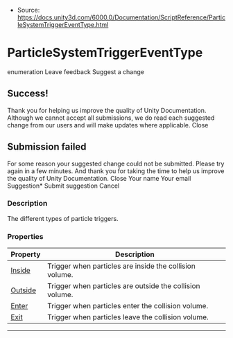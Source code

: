 * Source: https://docs.unity3d.com/6000.0/Documentation/ScriptReference/ParticleSystemTriggerEventType.html

# ParticleSystemTriggerEventType
enumeration
Leave feedback
Suggest a change
## Success!
Thank you for helping us improve the quality of Unity Documentation. Although we cannot accept all submissions, we do read each suggested change from our users and will make updates where applicable.
Close
## Submission failed
For some reason your suggested change could not be submitted. Please <a>try again</a> in a few minutes. And thank you for taking the time to help us improve the quality of Unity Documentation.
Close
Your name Your email Suggestion* Submit suggestion
Cancel
### Description
The different types of particle triggers.
### Properties
Property | Description  
---|---  
[Inside](https://docs.unity3d.com/6000.0/Documentation/ScriptReference/ParticleSystemTriggerEventType.Inside.html) | Trigger when particles are inside the collision volume.  
[Outside](https://docs.unity3d.com/6000.0/Documentation/ScriptReference/ParticleSystemTriggerEventType.Outside.html) | Trigger when particles are outside the collision volume.  
[Enter](https://docs.unity3d.com/6000.0/Documentation/ScriptReference/ParticleSystemTriggerEventType.Enter.html) | Trigger when particles enter the collision volume.  
[Exit](https://docs.unity3d.com/6000.0/Documentation/ScriptReference/ParticleSystemTriggerEventType.Exit.html) | Trigger when particles leave the collision volume.  
* * *

